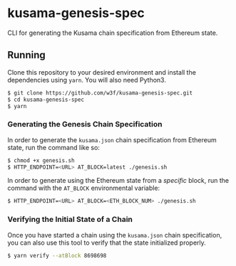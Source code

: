 # kusama-genesis-spec

CLI for generating the Kusama chain specification from Ethereum state.

## Running

Clone this repository to your desired environment and install the dependencies using `yarn`. You will also need Python3.

```zsh
$ git clone https://github.com/w3f/kusama-genesis-spec.git
$ cd kusama-genesis-spec
$ yarn
```

### Generating the Genesis Chain Specification

In order to generate the `kusama.json` chain specification from Ethereum state, run the command like so:

```zsh
$ chmod +x genesis.sh
$ HTTP_ENDPOINT=<URL> AT_BLOCK=latest ./genesis.sh
```

In order to generate using the Ethereum state from a _specific_ block, run the command with the `AT_BLOCK` environmental variable:

```zsh
$ HTTP_ENDPOINT=<URL> AT_BLOCK=<ETH_BLOCK_NUM> ./genesis.sh
```

### Verifying the Initial State of a Chain

Once you have started a chain using the `kusama.json` chain specification, you can also use this tool to verify that the state initialized properly.

```zsh
$ yarn verify --atBlock 8698698
```
